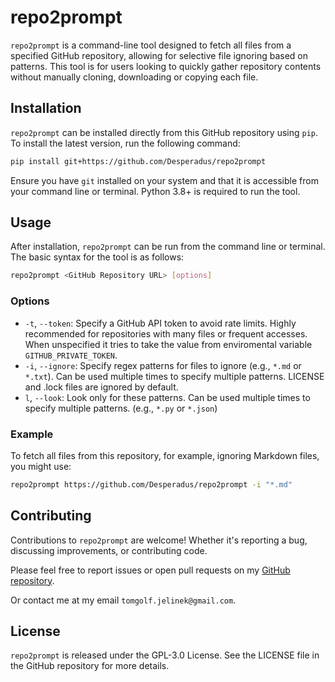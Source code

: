 # repo2prompt

`repo2prompt` is a command-line tool designed to fetch all files from a specified GitHub repository, allowing for selective file ignoring based on patterns. This tool is for users looking to quickly gather repository contents without manually cloning, downloading or copying each file.

## Installation

`repo2prompt` can be installed directly from this GitHub repository using `pip`. To install the latest version, run the following command:

```bash
pip install git+https://github.com/Desperadus/repo2prompt
```

Ensure you have `git` installed on your system and that it is accessible from your command line or terminal. Python 3.8+ is required to run the tool.

## Usage

After installation, `repo2prompt` can be run from the command line or terminal. The basic syntax for the tool is as follows:

```bash
repo2prompt <GitHub Repository URL> [options]
```

### Options

- `-t`, `--token`: Specify a GitHub API token to avoid rate limits. Highly recommended for repositories with many files or frequent accesses. When unspecified it tries to take the value from enviromental variable `GITHUB_PRIVATE_TOKEN`.
- `-i`, `--ignore`: Specify regex patterns for files to ignore (e.g., `*.md` or `*.txt`). Can be used multiple times to specify multiple patterns. LICENSE and .lock files are ignored by default.
- `l`, `--look`: Look only for these patterns. Can be used multiple times to specify multiple patterns. (e.g., `*.py` or `*.json`)

### Example

To fetch all files from this repository, for example, ignoring Markdown files, you might use:

```bash
repo2prompt https://github.com/Desperadus/repo2prompt -i "*.md"
```

## Contributing

Contributions to `repo2prompt` are welcome! Whether it's reporting a bug, discussing improvements, or contributing code.

Please feel free to report issues or open pull requests on my [GitHub repository](https://github.com/Desperadus/repo2prompt).

Or contact me at my email `tomgolf.jelinek@gmail.com`.

## License

`repo2prompt` is released under the GPL-3.0 License. See the LICENSE file in the GitHub repository for more details.
